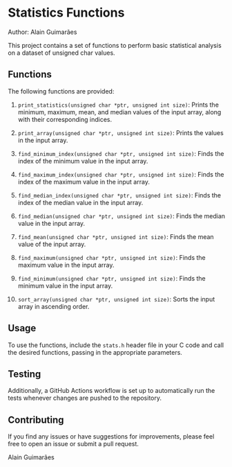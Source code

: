 # Statistics Functions

Author: Alain Guimarães

This project contains a set of functions to perform basic statistical analysis on a dataset of unsigned char values.

## Functions

The following functions are provided:

1. `print_statistics(unsigned char *ptr, unsigned int size)`: Prints the minimum, maximum, mean, and median values of the input array, along with their corresponding indices.

2. `print_array(unsigned char *ptr, unsigned int size)`: Prints the values in the input array.

3. `find_minimum_index(unsigned char *ptr, unsigned int size)`: Finds the index of the minimum value in the input array.

4. `find_maximum_index(unsigned char *ptr, unsigned int size)`: Finds the index of the maximum value in the input array.

5. `find_median_index(unsigned char *ptr, unsigned int size)`: Finds the index of the median value in the input array.

6. `find_median(unsigned char *ptr, unsigned int size)`: Finds the median value in the input array.

7. `find_mean(unsigned char *ptr, unsigned int size)`: Finds the mean value of the input array.

8. `find_maximum(unsigned char *ptr, unsigned int size)`: Finds the maximum value in the input array.

9. `find_minimum(unsigned char *ptr, unsigned int size)`: Finds the minimum value in the input array.

10. `sort_array(unsigned char *ptr, unsigned int size)`: Sorts the input array in ascending order.

## Usage

To use the functions, include the `stats.h` header file in your C code and call the desired functions, passing in the appropriate parameters.

## Testing

Additionally, a GitHub Actions workflow is set up to automatically run the tests whenever changes are pushed to the repository.

## Contributing

If you find any issues or have suggestions for improvements, please feel free to open an issue or submit a pull request.

Alain Guimarães
